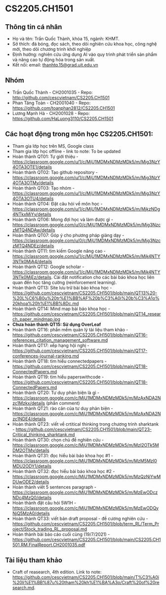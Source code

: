 # CS2205.CH1501
## Thông tin cá nhân
- Họ và tên: Trần Quốc Thành, khóa 15, ngành: KHMT.
- Sở thích: đá bóng, đọc sách, theo dõi nghiên cứu khoa học, công nghệ mới, theo dõi chương trình khởi nghiệp
- Định hướng: nghiên cứu ứng dụng AI vào quy trình phát triển sản phẩm và nâng cao tự động hóa trong sản xuất.
- Kết nối: email: thanhtq.15@grad.uit.edu.vn
## Nhóm
- Trần Quốc Thành - CH2001035 - Repo: http://github.com/cescvietnam/CS2205.CH1501
- Phan Tăng Toàn - CH2001040 - Repo: https://github.com/toanphan2812/CS2205.CH1501
- Lương Mạnh Hà - CH2001028 - Repo: https://github.com/HaLuong3110/CS2205.CH1501
## Các hoạt động trong môn học CS2205.CH1501:
- Tham gia lớp học trên MS, Google class
- Tham gia lớp học offline - link to note: To be updated
- Hoàn thành QT01: Tự giới thiệu - https://classroom.google.com/u/1/c/MjU1MDMxNDMzMDk5/m/Mjg3NzY4OTA3OTE1/details
- Hoàn thành QT02: Tạo github repository - https://classroom.google.com/u/1/c/MjU1MDMxNDMzMDk5/m/Mjg3NzY4OTA3OTMy/details
- Hoàn thành QT03: Tạo nhóm - https://classroom.google.com/u/1/c/MjU1MDMxNDMzMDk5/m/Mjg3NzY4OTA3OTU4/details
- Hoàn thành QT04: Đặt câu hỏi về môn học - https://classroom.google.com/u/1/c/MjU1MDMxNDMzMDk5/m/MjkzNDg4NTkxMjYy/details
- Hoàn thành QT06: Mong đợi học và làm được gì - https://classroom.google.com/u/0/c/MjU1MDMxNDMzMDk5/m/Mjg3NzczMTQ4NDAw/details
- Hoàn thành QT07: Góp ý cho phương pháp giảng dạy - https://classroom.google.com/u/0/c/MjU1MDMxNDMzMDk5/m/Mjg3NzczMTQ4NDEz/details
- Hoàn thành QT11: tìm kiếm Google nâng cao - https://classroom.google.com/u/1/c/MjU1MDMxNDMzMDk5/m/Mjk4NTY3NTk0MjA4/details
- Hoàn thành QT12: Google scholar - https://classroom.google.com/u/1/c/MjU1MDMxNDMzMDk5/m/Mjk4NTY3NTk0MjEz/details. Cài đặt notification cho các bài báo khoa học liên quan đến học tăng cường (reinforcement learning).
- Hoàn thành QT13: Site lưu trữ bài báo khoa học - https://github.com/cescvietnam/CS2205.CH1501/blob/main/QT13%20-%20L%C6%B0u%20tr%E1%BB%AF%20b%C3%A0i%20b%C3%A1o%20khoa%20h%E1%BB%8Dc.md
- Hoàn thành QT14: Mind map bài báo khoa học - https://github.com/cescvietnam/CS2205.CH1501/blob/main/QT14_research_paper_mindmap.jpg
- **Chưa hoàn thành QT15: Sử dụng OverLeaf**
- Hoàn thành QT16: phần mềm quản lý tài liệu tham khảo - https://github.com/cescvietnam/CS2205.CH1501/blob/main/QT16-references_citation_management_software.md
- Hoàn thành QT17: xếp hạng hội nghị - https://github.com/cescvietnam/CS2205.CH1501/blob/main/QT17-conferences-journal-ranking.md
- Hoàn thành QT18: tìm hiểu connectedpapers - https://github.com/cescvietnam/CS2205.CH1501/blob/main/QT18-ConnectedPapers.md
- Hoàn thành QT19: tìm hiểu paperswithcode - https://github.com/cescvietnam/CS2205.CH1501/blob/main/QT18-ConnectedPapers.md
- Hoàn thành QT20: Tư duy phản biện là gì - https://classroom.google.com/c/MjU1MDMxNDMzMDk5/m/MzAxNDA2Nzc1Mzkx/details (phần comment)
- Hoàn thành QT21: rào cản của tư duy phản biện - https://classroom.google.com/c/MjU1MDMxNDMzMDk5/m/MzAxNDA2Nzc1NDE4/details
- Hoàn thành QT23: viết về crtitical thinking trong chương trình sharktank - https://github.com/cescvietnam/CS2205.CH1501/blob/main/QT23-Critical_thinking_sharktank.md
- Hoàn thành QT30: chọn chủ đề nghiên cứu - https://classroom.google.com/c/MjU1MDMxNDMzMDk5/m/MzI2OTk5MDM2OTMy/details
- Hoàn thành QT31: đọc hiểu bài báo khoa học #1 - https://classroom.google.com/c/MjU1MDMxNDMzMDk5/m/MzM5MzI0MDU2ODY1/details
- Hoàn thành QT32: đọc hiểu bài báo khoa học #2 - https://classroom.google.com/c/MjU1MDMxNDMzMDk5/m/MzQzNjYwMDUwODE2/details
- Hoàn thành viết 5 sentences paragraph - https://classroom.google.com/c/MjU1MDMxNDMzMDk5/m/MzEwODczNDc4MzQ0/details
- Hoàn thành đặt câu hỏi 5W1H - https://classroom.google.com/c/MjU1MDMxNDMzMDk5/m/MzEwODQyNjQ5MzA0/details
- Hoàn thành QT33: viết bản draft proposal - đề cương nghiên cứu - https://github.com/cescvietnam/CS2205.CH1501/blob/term_RL/Term_Project/Stock_trading_RL_proposal.md
- Hoàn thành bài báo cáo cuối cùng (19/7/2021) - https://github.com/cescvietnam/CS2205.CH1501/blob/main/CS2205.CH1501.RM.FinalReport.CH2001035.pdf
## Tài liệu tham khảo
-  Craft of reasearch, 4th edition. Link to note: https://github.com/cescvietnam/CS2205.CH1501/blob/main/T%C3%A0i%20li%E1%BB%87u%20tham%20kh%E1%BA%A3o/Craft%20of%20research.md.
